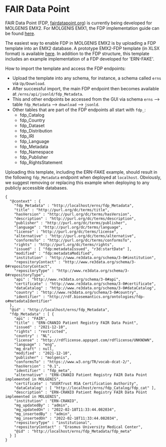# FAIR Data Point

FAIR Data Point (FDP, [fairdatapoint.org](https://www.fairdatapoint.org)) is currently being developed for MOLGENIS EMX2.
For MOLGENIS EMX1, the FDP implementation guide can be found [here](https://molgenis.gitbooks.io/molgenis/content/guide-fair.html).

The easiest way to enable FDP in MOLGENIS EMX2 is by uploading a FDP template into an EMX2 database.
A prototype EMX2-FDP template (in XLSX format) is available [here](https://github.com/molgenis/molgenis-emx2/raw/master/docs/resources/FairDataPointTemplate.xlsx).
In addition to the FDP structure, this template includes an example implementation of a FDP developed for 'ERN-FAKE'.

How to import the template and access the FDP endpoints:
* Upload the template into any schema, for instance, a schema called `erns` via `Up/Download`.
* After successful import, the main FDP endpoint then becomes available at `/erns/api/jsonld/fdp_Metadata`.
* This and other endpoints be accessed from the GUI via schema `erns` --> table `fdp_Metadata` --> `download` --> `jsonld`.
* Other tables that are part of the FDP endpoints all start with `fdp_`:
  * fdp_Catalog
  * fdp_Country
  * fdp_Dataset
  * fdp_Distribution
  * fdp_IRI
  * fdp_Language
  * fdp_Metadata
  * fdp_Namespace
  * fdp_Publisher
  * fdp_RightsStatement

Uploading this template, including the ERN-FAKE example, should result in the following `fdp_Metadata` endpoint when deployed at `localhost`.
Obviously, we suggest removing or replacing this example when deploying to any publicly accessible databases.

```
{
  "@context" : {
    "fdp_Metadata" : "http://localhost/erns/fdp_Metadata",
    "title" : "http://purl.org/dc/terms/title",
    "hasVersion" : "http://purl.org/dc/terms/hasVersion",
    "description" : "http://purl.org/dc/terms/description",
    "publisher" : "http://purl.org/dc/terms/publisher",
    "language" : "http://purl.org/dc/terms/language",
    "license" : "http://purl.org/dc/terms/license",
    "alternative" : "http://purl.org/dc/terms/alternative",
    "conformsTo" : "http://purl.org/dc/terms/conformsTo",
    "rights" : "http://purl.org/dc/terms/rights",
    "issued" : [ "fdp:metadataIssued", "r3d:startDate" ],
    "modified" : "fdp:metadataModified",
    "institution" : "http://www.re3data.org/schema/3-0#institution",
    "repositoryContact" : "http://www.re3data.org/schema/3-0#repositoryContact",
    "repositoryType" : "http://www.re3data.org/schema/3-0#repositoryType",
    "api" : "http://www.re3data.org/schema/3-0#api",
    "certificate" : "http://www.re3data.org/schema/3-0#certificate",
    "dataCatalog" : "http://www.re3data.org/schema/3-0#dataCatalog",
    "country" : "http://www.re3data.org/schema/3-0#country",
    "identifier" : "http://rdf.biosemantics.org/ontologies/fdp-o#metadataIdentifier"
  },
  "@id" : "http://localhost/erns/fdp_Metadata",
  "fdp_Metadata" : [ {
    "api" : "FAIR",
    "title" : "ERN-CRANIO Patient Registry FAIR Data Point",
    "issued" : "2021-12-10",
    "rights" : "restricted",
    "country" : "NL",
    "license" : "http://rdflicense.appspot.com/rdflicense/UNKNOWN",
    "language" : "eng",
    "mg_draft" : null,
    "modified" : "2021-12-10",
    "publisher" : "molgenis",
    "conformsTo" : "https://www.w3.org/TR/vocab-dcat-2/",
    "hasVersion" : "0.1",
    "identifier" : "fdp_meta",
    "alternative" : "ERN-CRANIO Patient Registry FAIR Data Point implemented in MOLGENIS",
    "certificate" : "USERTrust RSA Certification Authority",
    "dataCatalog" : [ "http://localhost/erns/fdp_Catalog/fdp_cat" ],
    "description" : "ERN-CRANIO Patient Registry FAIR Data Point implemented in MOLGENIS",
    "institution" : "ERN-CRANIO",
    "mg_updatedBy" : "admin",
    "mg_updatedOn" : "2022-02-18T11:33:44.082034",
    "mg_insertedBy" : "admin",
    "mg_insertedOn" : "2022-02-18T11:33:44.082034",
    "repositoryType" : "institutional",
    "repositoryContact" : "Erasmus University Medical Center",
    "@id" : "http://localhost/erns/fdp_Metadata/fdp_meta"
  } ]
}
```
